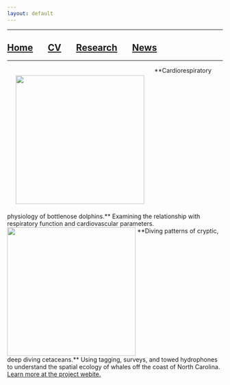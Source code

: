 ```yaml
---
layout: default
---
```


***

## [**Home**](./) &nbsp;&nbsp;&nbsp;&nbsp;&nbsp;&nbsp;[**CV**](./CV.html) &nbsp;&nbsp;&nbsp;&nbsp;&nbsp;&nbsp;[**Research**](./Research.html) &nbsp;&nbsp;&nbsp;&nbsp;&nbsp;&nbsp;[**News**](./News.html)

***


<img height="300" align="top" src="https://drive.google.com/uc?id=1ZXkyxm_hO5OUXeOAGAdH1WqiV-YscGve" align="left" vspace="20" hspace="20"/>
**Cardiorespiratory physiology of bottlenose dolphins.** Examining the relationship with respiratory function and cardiovascular parameters.

 
<img height="300" align="top" src="https://drive.google.com/uc?id=1901xrWzHZu3zPPZzHnmq8ODR5PjPg6gf">
**Diving patterns of cryptic, deep diving cetaceans.** Using tagging, surveys, and towed hydrophones to understand the spatial ecology of whales off the coast of North Carolina. <a href="https://sites.duke.edu/oceansmart/">Learn more at the project webite.</a>



